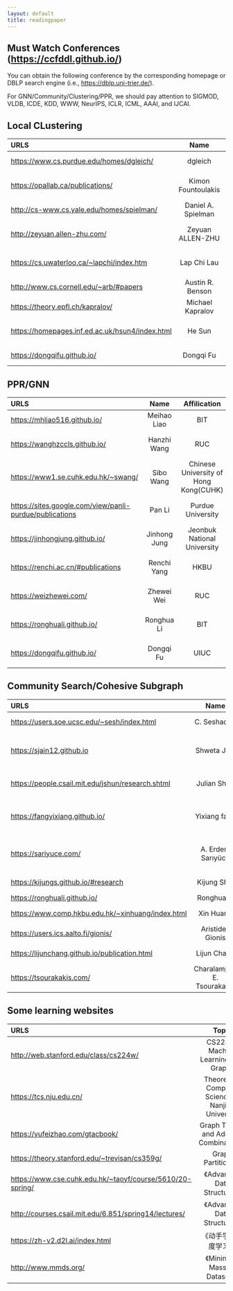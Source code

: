 ```yaml
---
layout: default
title: readingpaper
---
```



##  Must Watch Conferences (https://ccfddl.github.io/)
You can obtain the following conference by the corresponding homepage or DBLP search engine (i.e., https://dblp.uni-trier.de/). <br>

For GNN/Community/Clustering/PPR, we should pay attention to SIGMOD, VLDB, ICDE, KDD, WWW, NeurIPS, ICLR, ICML, AAAI, and IJCAI. <br>



## Local CLustering


| URLS | Name | Affilication | Toptic |
|:----|:-----:|:-----:| ----:|
| https://www.cs.purdue.edu/homes/dgleich/ | dgleich | Purdue University | Local Clustering |
| https://opallab.ca/publications/  |  Kimon Fountoulakis  | University of  Waterloo |  Local Clustering  |
| http://cs-www.cs.yale.edu/homes/spielman/ |    Daniel A. Spielman   |       Yale  Univeristy  |  Spectral Graph Theory |
| http://zeyuan.allen-zhu.com/        |          Zeyuan ALLEN-ZHU  |  Meta FAIR Labs   |  Local Clustering/Improve Cluster |
| https://cs.uwaterloo.ca/~lapchi/index.htm  |  Lap Chi Lau    |  University of  Waterloo   | Spectral Graph Theory |
| http://www.cs.cornell.edu/~arb/#papers  |  Austin R. Benson  |   Cornell University  | Higher-order Clustering |
| https://theory.epfl.ch/kapralov/      |   Michael Kapralov    |     EPFL       |    Spectral Graph Theory |
| https://homepages.inf.ed.ac.uk/hsun4/index.html   |    He Sun   |  University of Edinburgh   | Spectral Graph Theory/Local Clustering |
| https://dongqifu.github.io/ | Dongqi Fu | UIUC | Higher-order Clustering |





## PPR/GNN


| URLS | Name | Affilication | Toptic |
|:----|:-----:|:-----:| ----:|
| https://mhliao516.github.io/ | Meihao Liao | BIT | PPR |
| https://wanghzccls.github.io/  |  Hanzhi Wang  | RUC  |   PPR and GNN  |
| https://www1.se.cuhk.edu.hk/~swang/ |    Sibo Wang   |       Chinese University of Hong Kong(CUHK)  |  PPR and GNN |
| https://sites.google.com/view/panli-purdue/publications        |          Pan Li  |  Purdue University   |  PPR and GNN |
| https://jinhongjung.github.io/  |  Jinhong Jung   |  Jeonbuk National University   | PPR |
| https://renchi.ac.cn/#publications  |  Renchi Yang  |    HKBU  | PPR and GNN |
| https://weizhewei.com/ | Zhewei Wei | RUC | PPR and GNN |
| https://ronghuali.github.io/ | Ronghua Li | BIT | PPR and GNN | 
| https://dongqifu.github.io/ | Dongqi Fu | UIUC | PPR and GNN | 



## Community Search/Cohesive Subgraph

| URLS | Name | Affilication | Toptic |
|:----|:-----:|:-----:| ----:|
| https://users.soe.ucsc.edu/~sesh/index.html |  C. Seshadhri | University of California | Subgraph Counting  |
| https://sjain12.github.io  | Shweta Jain |  University of Utah | Subgraph Counting(Turan theorem for counting) |
| https://people.csail.mit.edu/jshun/research.shtml |  Julian Shun  |  MIT  |  Parallel Algorithms for cohesive subgraph |
| https://fangyixiang.github.io/  |   Yixiang fang   | CUHK(Shenzhen)  | Community Search/(higher-order) Densest  Subgraph |
| https://sariyuce.com/  |     A. Erdem Sarıyüce  | University at Buffalo | Hierarchical Dense Subgraph/Nucleus Decomposition |
| https://kijungs.github.io/#research | Kijung Shin  |  KAIST  | Cohesive Subgraph  |
| https://ronghuali.github.io/ | Ronghua Li | BIT | Kcore/Clique |
| https://www.comp.hkbu.edu.hk/~xinhuang/index.html | Xin Huang | HKBU | ktruss Community Search by Index  |
| https://users.ics.aalto.fi/gionis/ |   Aristides Gionis | KTH | Densest Subgraph  |
| https://lijunchang.github.io/publication.html  | Lijun Chang | USYD  | Cohesive Subgraph book |
| https://tsourakakis.com/  | Charalampos E. Tsourakakis  | Boston University | (Higher-order)Densest subgraph |



## Some learning websites


| URLS | Topic| Author |
|:----|:-----:|:-----:|
http://web.stanford.edu/class/cs224w/| CS224W: Machine Learning with Graphs| By Jure Leskovec|
https://tcs.nju.edu.cn/| Theoretical Computer Science at Nanjing University| Yitong Yin
https://yufeizhao.com/gtacbook/| Graph Theory and Additive Combinatorics| Yufei Zhao|
https://theory.stanford.edu/~trevisan/cs359g/ | Graph Partitioning | Luca Trevis|
|https://www.cse.cuhk.edu.hk/~taoyf/course/5610/20-spring/ |   《Advanced Data Structures》| Yufei Tao|
|http://courses.csail.mit.edu/6.851/spring14/lectures/ |  《Advanced Data Structures》| Erik Demaine |
|https://zh-v2.d2l.ai/index.html|  《动手学习深度学习》| Mu Li|
|http://www.mmds.org/  | 《Mining of Massive Datasets》 | Jure Leskovec|
